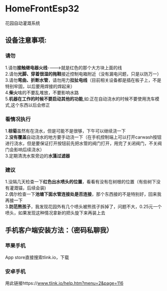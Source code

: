 # HomeFrontEsp32
花园自动灌溉系统

## 设备注意事项:
### 请勿
1.请勿**接触继电器火线**---->就是红色的那个大方块上面的线<br>
2.请勿**光脚、穿着很湿的拖鞋**接近控制电箱附近（没有漏电问题，只是以防万一）<br>
3.请勿**弯曲、折断水管**，请勿用力**拉扯电线**（目前相关设备都是插在板子上，不是特别牢固，以后要用焊接的焊起来）<br>
4.**柴火**啥的不要乱堆放，不要影响水路<br>
5.**机器在工作的时候不要启动其他的功能**,如:正在自动浇水的时候不要使用洗车模式,这个东西以后会修正

### 看情况执行
1.**棕菊**虽然有在浇水，但是可能不是很够，下午可以继续浇一下<br>
2.**没有覆盖**自动浇水的地方要手动浇一下（在手机控制端上可以打开carwash按钮进行浇水，但是要保证打开按钮前先把水管的阀门打开，用完了关闭阀门，不关阀门会影响后续浇水）<br>
3.定期清洗水泵旁边的**水藻过滤器**

### 建议
1.没隔几天检查一下**红色出水喷头的位置**，看看有没有在树根的位置（有些树下没有灌溉锚，后续会装)<br>
2.偶尔检查一下**池塘下面水管连接处是否连接**，那个东西接的不是特别好，回来我再接一下<br>
3.**防范熊孩子**，我发现花园外有几个喷头被熊孩子拆掉了，问题不大，0.25元一个喷头，如果发现这种情况拿新的把头旋下来再装上去<br>

## 手机客户端安装方法：（密码私聊我）
### 苹果手机
App store直接搜索tlink.io，下载<br>
### 安卓手机
用此链接https://www.tlink.io/help.htm?menu=2&page=116<br>
